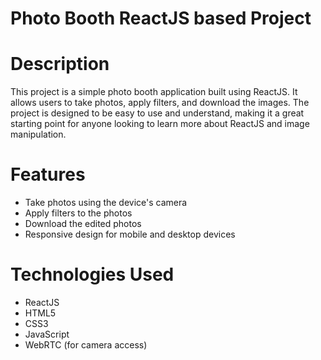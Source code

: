 # Photo Booth ReactJS based Project
# Description
This project is a simple photo booth application built using ReactJS. It allows users to take photos, apply filters, and download the images. The project is designed to be easy to use and understand, making it a great starting point for anyone looking to learn more about ReactJS and image manipulation.
# Features
- Take photos using the device's camera
- Apply filters to the photos
- Download the edited photos
- Responsive design for mobile and desktop devices
# Technologies Used
- ReactJS
- HTML5
- CSS3
- JavaScript
- WebRTC (for camera access)

